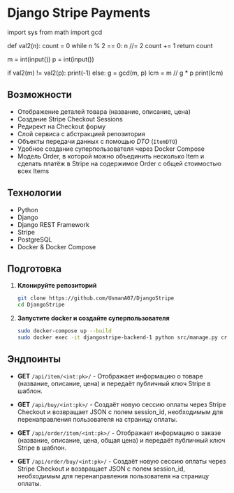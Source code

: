# Django Stripe Payments


import sys
from math import gcd

def val2(n):
    count = 0
    while n % 2 == 0:
        n //= 2
        count += 1
    return count

m = int(input())
p = int(input())

if val2(m) != val2(p):
    print(-1)
else:
    g = gcd(m, p)
    lcm = m // g * p
    print(lcm)



## Возможности

- Отображение деталей товара (название, описание, цена)
- Создание Stripe Checkout Sessions
- Редирект на Checkout форму
- Слой сервиса с абстракцией репозитория
- Объекты передачи данных с помощью *DTO* (`ItemDTO`)
- Удобное создание суперпользователя через Docker Compose
- Модель Order, в которой можно объединить несколько Item и сделать платёж в Stripe на содержимое Order c общей
  стоимостью всех Items

## Технологии

- Python
- Django
- Django REST Framework
- Stripe
- PostgreSQL
- Docker & Docker Compose

## Подготовка

1. **Клонируйте репозиторий**

   ```bash
   git clone https://github.com/UsmanA07/DjangoStripe
   cd DjangoStripe
   ``` 
2. **Запустите docker и создайте суперпользователя**
   ```bash
   sudo docker-compose up --build
   sudo docker exec -it djangostripe-backend-1 python src/manage.py createsuperuser 
   ```

## Эндпоинты

- **GET** `/api/item/<int:pk>/` - Отображает информацию о товаре (название, описание, цена) и передаёт публичный ключ
  Stripe в шаблон.
- **GET** `/api/buy/<int:pk>/` - Создаёт новую сессию оплаты через Stripe Checkout и возвращает JSON с полем session_id,
  необходимым для перенаправления пользователя на страницу оплаты.

- **GET** `/api/order/item/<int:pk>/` - Отображает информацию о заказе (название, описание, цена, общая цена) и передаёт
  публичный ключ Stripe в шаблон.
- **GET** `/api/order/buy/<int:pk>/` - Создаёт новую сессию оплаты через Stripe Checkout и возвращает JSON с полем
  session_id, необходимым для перенаправления пользователя на страницу оплаты.
